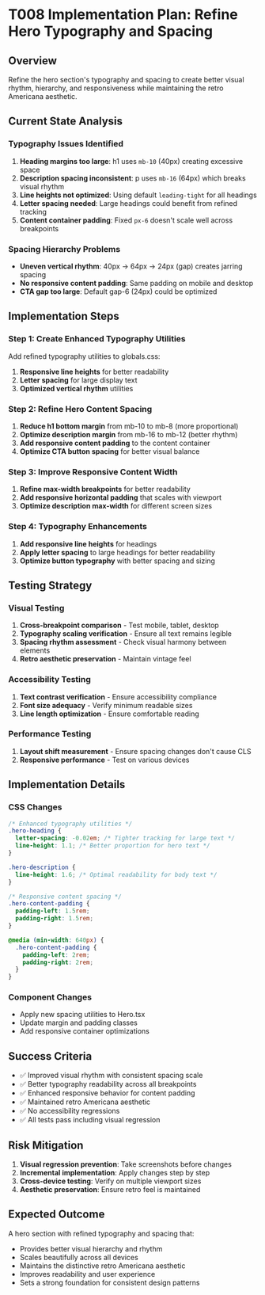 # T008 Implementation Plan: Refine Hero Typography and Spacing

## Overview
Refine the hero section's typography and spacing to create better visual rhythm, hierarchy, and responsiveness while maintaining the retro Americana aesthetic.

## Current State Analysis

### Typography Issues Identified
1. **Heading margins too large**: h1 uses `mb-10` (40px) creating excessive space
2. **Description spacing inconsistent**: p uses `mb-16` (64px) which breaks visual rhythm  
3. **Line heights not optimized**: Using default `leading-tight` for all headings
4. **Letter spacing needed**: Large headings could benefit from refined tracking
5. **Content container padding**: Fixed `px-6` doesn't scale well across breakpoints

### Spacing Hierarchy Problems
- **Uneven vertical rhythm**: 40px → 64px → 24px (gap) creates jarring spacing
- **No responsive content padding**: Same padding on mobile and desktop
- **CTA gap too large**: Default gap-6 (24px) could be optimized

## Implementation Steps

### Step 1: Create Enhanced Typography Utilities
Add refined typography utilities to globals.css:
1. **Responsive line heights** for better readability
2. **Letter spacing** for large display text
3. **Optimized vertical rhythm** utilities

### Step 2: Refine Hero Content Spacing
1. **Reduce h1 bottom margin** from mb-10 to mb-8 (more proportional)
2. **Optimize description margin** from mb-16 to mb-12 (better rhythm)
3. **Add responsive content padding** to the content container
4. **Optimize CTA button spacing** for better visual balance

### Step 3: Improve Responsive Content Width
1. **Refine max-width breakpoints** for better readability
2. **Add responsive horizontal padding** that scales with viewport
3. **Optimize description max-width** for different screen sizes

### Step 4: Typography Enhancements
1. **Add responsive line heights** for headings
2. **Apply letter spacing** to large headings for better readability
3. **Optimize button typography** with better spacing and sizing

## Testing Strategy

### Visual Testing
1. **Cross-breakpoint comparison** - Test mobile, tablet, desktop
2. **Typography scaling verification** - Ensure all text remains legible
3. **Spacing rhythm assessment** - Check visual harmony between elements
4. **Retro aesthetic preservation** - Maintain vintage feel

### Accessibility Testing
1. **Text contrast verification** - Ensure accessibility compliance
2. **Font size adequacy** - Verify minimum readable sizes
3. **Line length optimization** - Ensure comfortable reading

### Performance Testing
1. **Layout shift measurement** - Ensure spacing changes don't cause CLS
2. **Responsive performance** - Test on various devices

## Implementation Details

### CSS Changes
```css
/* Enhanced typography utilities */
.hero-heading {
  letter-spacing: -0.02em; /* Tighter tracking for large text */
  line-height: 1.1; /* Better proportion for hero text */
}

.hero-description {
  line-height: 1.6; /* Optimal readability for body text */
}

/* Responsive content spacing */
.hero-content-padding {
  padding-left: 1.5rem;
  padding-right: 1.5rem;
}

@media (min-width: 640px) {
  .hero-content-padding {
    padding-left: 2rem;
    padding-right: 2rem;
  }
}
```

### Component Changes
- Apply new spacing utilities to Hero.tsx
- Update margin and padding classes
- Add responsive container optimizations

## Success Criteria
- ✅ Improved visual rhythm with consistent spacing scale
- ✅ Better typography readability across all breakpoints
- ✅ Enhanced responsive behavior for content padding
- ✅ Maintained retro Americana aesthetic
- ✅ No accessibility regressions
- ✅ All tests pass including visual regression

## Risk Mitigation
1. **Visual regression prevention**: Take screenshots before changes
2. **Incremental implementation**: Apply changes step by step
3. **Cross-device testing**: Verify on multiple viewport sizes
4. **Aesthetic preservation**: Ensure retro feel is maintained

## Expected Outcome
A hero section with refined typography and spacing that:
- Provides better visual hierarchy and rhythm
- Scales beautifully across all devices
- Maintains the distinctive retro Americana aesthetic
- Improves readability and user experience
- Sets a strong foundation for consistent design patterns